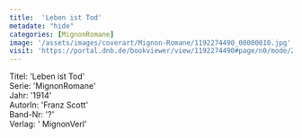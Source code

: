 ```yaml
---
title:  'Leben ist Tod'
metadate: "hide"
categories: [MignonRomane]
image: '/assets/images/coverart/Mignon-Romane/1192274490_00000010.jpg'
visit: 'https://portal.dnb.de/bookviewer/view/1192274490#page/n0/mode/2up'
---
```

Titel: 'Leben ist Tod' <br>
Serie: 'MignonRomane' <br>
Jahr: '1914' <br>
AutorIn: 'Franz Scott' <br>
Band-Nr: '?' <br>
Verlag: ' MignonVerl'